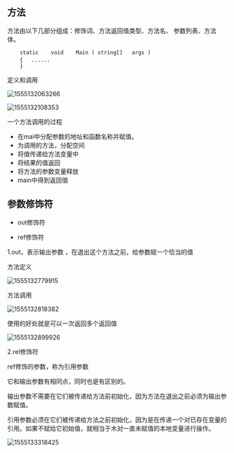 ## 方法

方法由以下几部分组成：修饰词、方法返回值类型、方法名、 参数列表、方法体。

```
    static    void    Main ( string[]   args )
    { 　......
    }
```

定义和调用

![1555132063266](c#笔记图片/1555132063266.png)

![1555132108353](E:\专题\c#\c#笔记图片\1555132108353.png)

一个方法调用的过程

- 在mai中分配参数的地址和函数名称并赋值。
- 为调用的方法，分配空间
- 将值传递给方法变量中
- 将结果的值返回
- 将方法的参数变量释放
- main中得到返回值





## 参数修饰符

- out修饰符

- ref修饰符

1.out，表示输出参数 ，在退出这个方法之前，给参数赋一个恰当的值

方法定义

![1555132779915](c#笔记图片/1555132779915.png)

方法调用

![1555132818382](c#笔记图片/1555132818382.png)

使用的好处就是可以一次返回多个返回值

![1555132899926](c#笔记图片/1555132899926.png)

2.rel修饰符

ref修饰的参数，称为引用参数

它和输出参数有相同点，同时也是有区别的。

输出参数不需要在它们被传递给方法前初始化，因为方法在退出之前必须为输出参数赋值。

引用参数必须在它们被传递给方法之前初始化，因为是在传递一个对已存在变量的引用。如果不赋给它初始值，就相当于木对一直未赋值的本地变量进行操作。

![1555133318425](c#笔记图片/1555133318425.png)